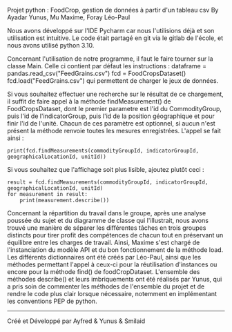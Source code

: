 Projet python : FoodCrop, gestion de données à partir d'un tableau csv
By Ayadar Yunus, Mu Maxime, Foray Léo-Paul

Nous avons développé sur l'IDE Pycharm car nous l'utilisions déjà et son utilisation est intuitive. 
Le code était partagé en git via le gitlab de l'école, et nous avons utilisé python 3.10.

Concernant l'utilisation de notre programme, il faut le faire tourner sur la classe Main.
Celle ci contient par défaut les instructions :
    dataframe = pandas.read_csv("FeedGrains.csv")
    fcd = FoodCropsDataset()
    fcd.load("FeedGrains.csv")
qui permettent de charger le jeux de données.

Si vous souhaitez effectuer une recherche sur le résultat de ce chargement, il suffit de faire appel à la méthode findMeasurement() de FoodCropsDataset, dont le premier parametre est l'id du CommodityGroup, puis l'id de l'indicatorGroup, puis l'id de la position géographique et pour finir l'id de l'unité. Chacun de ces paramètre est optionnel, si aucun n'est présent la méthode renvoie toutes les mesures enregistrées.
L'appel se fait ainsi :

    print(fcd.findMeasurements(commodityGroupId, indicatorGroupId, geographicalLocationId, unitId))


Si vous souhaitez que l'affichage soit plus lisible, ajoutez plutôt ceci :

    result = fcd.findMeasurements(commodityGroupId, indicatorGroupId, geographicalLocationId, unitId)
    for measurement in result:
        print(measurement.describe())

Concernant la répartition du travail dans le groupe, après une analyse poussée du sujet et du diagramme de classe qui l'illustrait, 
nous avons trouvé une manière de séparer les différentes tâches en trois groupes distincts pour tirer profit des compétences de chacun tout en préservant un équilibre entre les charges de travail. 
Ainsi, Maxime s'est chargé de l'instanciation du modèle API et du bon fonctionnement de la méthode load. 
Les différents dictionnaires ont été créés par Léo-Paul, ainsi que les méthodes permettant l'appel à ceux-ci pour la réutilisation d'instances ou encore pour la méthode find() de foodCropDataset. 
L'ensemble des méthodes describe() et leurs imbriquements ont été réalisés par Yunus, qui a pris soin de commenter les méthodes de l'ensemble du projet et de rendre le code plus clair lorsque nécessaire, notemment en implémentant les conventions PEP de python.

-----------------------------------------------------------------------------------------------------


Créé et Développé par Ayfred & Yunus & Smilaid
